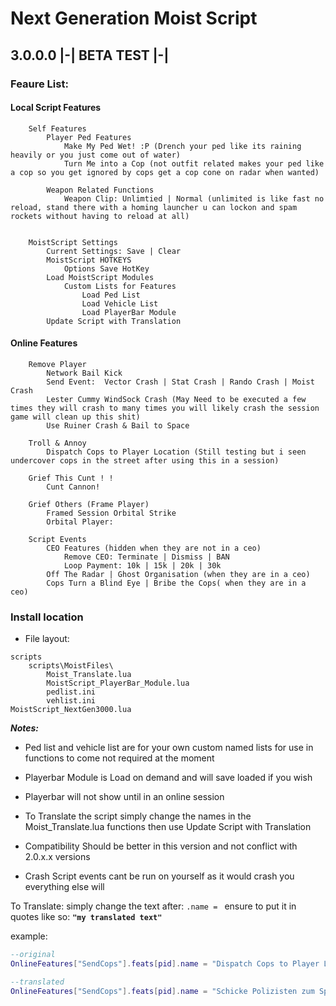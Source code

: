 
# Next Generation Moist Script
## 3.0.0.0 |-| BETA TEST |-|

### Feaure List:

#### Local Script Features

```
    Self Features
        Player Ped Features
            Make My Ped Wet! :P (Drench your ped like its raining heavily or you just come out of water)
            Turn Me into a Cop (not outfit related makes your ped like a cop so you get ignored by cops get a cop cone on radar when wanted)
        
        Weapon Related Functions
            Weapon Clip: Unlimtied | Normal (unlimited is like fast no reload, stand there with a homing launcher u can lockon and spam rockets without having to reload at all)


    MoistScript Settings
        Current Settings: Save | Clear
        MoistScript HOTKEYS
            Options Save HotKey
        Load MoistScript Modules
            Custom Lists for Features
                Load Ped List
                Load Vehicle List
                Load PlayerBar Module
        Update Script with Translation

```


#### Online Features

```
	Remove Player
		Network Bail Kick
		Send Event:  Vector Crash | Stat Crash | Rando Crash | Moist Crash
		Lester Cummy WindSock Crash (May Need to be executed a few times they will crash to many times you will likely crash the session game will clean up this shit)
		Use Ruiner Crash & Bail to Space

	Troll & Annoy
		Dispatch Cops to Player Location (Still testing but i seen undercover cops in the street after using this in a session)

	Grief This Cunt ! !
		Cunt Cannon!

	Grief Others (Frame Player)
		Framed Session Orbital Strike
		Orbital Player: 

	Script Events
		CEO Features (hidden when they are not in a ceo)
			Remove CEO: Terminate | Dismiss | BAN
			Loop Payment: 10k | 15k | 20k | 30k
		Off The Radar | Ghost Organisation (when they are in a ceo)
		Cops Turn a Blind Eye | Bribe the Cops( when they are in a ceo)
```

### Install location

* File layout:

```
scripts
    scripts\MoistFiles\
        Moist_Translate.lua
        MoistScript_PlayerBar_Module.lua
        pedlist.ini
        vehlist.ini
MoistScript_NextGen3000.lua
```

***Notes:***


- Ped list and vehicle list are for your own custom named lists for use in functions to come not required at the moment

- Playerbar Module is Load on demand and will save loaded if you wish

- Playerbar will not show until in an online session

- To Translate the script simply change the names in the Moist_Translate.lua functions then use Update Script with Translation

- Compatibility Should be better in this version and not conflict with 2.0.x.x versions

- Crash Script events cant be run on yourself as it would crash you everything else will

To Translate: 
simply change the text after: `.name = ` 
ensure to put it in quotes 
like so: **`"my translated text"`**

example:
```lua
--original
OnlineFeatures["SendCops"].feats[pid].name = "Dispatch Cops to Player Location"
```
```lua
--translated
OnlineFeatures["SendCops"].feats[pid].name = "Schicke Polizisten zum Spielerstandort"
```